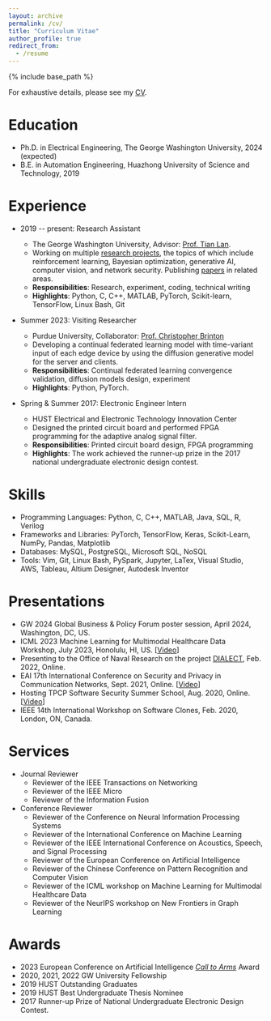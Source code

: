 ```yaml
---
layout: archive
permalink: /cv/
title: "Curriculum Vitae"
author_profile: true
redirect_from:
  - /resume
---
```


{% include base_path %}

For exhaustive details, please see my [CV](http://ysmei97.github.io/files/cv.pdf).

Education
======
* Ph.D. in Electrical Engineering, The George Washington University, 2024 (expected)
* B.E. in Automation Engineering, Huazhong University of Science and Technology, 2019

Experience
======
<!---
  * **Topic 1**: Bayesian optimization (BO)
    * Develop a novel gradient-aware BO algorithm to locate local optima in multimodal functions and a BO model for doubly stochastic point process for spatio-temporal data.
    * *Responsibilities*: Theoretical derivation, time series analysis, experiment
    * *Highlights*: Python, MATLAB, Scikit-Learn, Numpy, Pandas, BoTorch
  * **Topic 2**: Multi-Agent Reinforcement Learning (MARL)
    * Led multiple projects related to MARL, such as MAC-PO (finding an optimized prioritization scheme in MARL) and AccMER (developing a data-reuse strategy to accelerate MARL).
    * *Responsibilities*: MARL theoretical problem formulation, experiment
    * *Highlights*: Python, PyTorch, Cython
  * **Topic 3**: Multi-modal medical image processing
    * Develop a multi-modal brain tumor MRI image segmentation model via data fusion and attention with extracted novel common information microstructures among different modalities.
    * *Responsibilities*: Information theatrical analysis, medical image analysis, model design, experiment
    * *Highlights*: Python, PyTorch, Keras, Transformer
  * **Topic 4**: Network security via protocol customization
    * Develop a reliable application-layer moving target defense model via customized communication protocols and dynamic synchronization and management.
    * *Responsibilities*: protocol analysis, moving target design, self-synchronization design, experiment
    * *Highlights*: C, Python, Linux kernel
--->

* 2019 -- present: Research Assistant
  * The George Washington University, Advisor: [Prof. Tian Lan](https://www2.seas.gwu.edu/~tlan/).
  * Working on multiple [research projects](https://ysmei.page/projects/), the topics of which include reinforcement learning, Bayesian optimization, generative AI, computer vision, and network security. Publishing [papers](https://ysmei.page/publications/) in related areas.
  * **Responsibilities**: Research, experiment, coding, technical writing
  * **Highlights**: Python, C, C++, MATLAB, PyTorch, Scikit-learn, TensorFlow, Linux Bash, Git

* Summer 2023: Visiting Researcher
  * Purdue University, Collaborator: [Prof. Christopher Brinton](https://www.cbrinton.net/)
  * Developing a continual federated learning model with time-variant input of each edge device by using the diffusion generative model for the server and clients.
  * **Responsibilities**: Continual federated learning convergence validation, diffusion models design, experiment 
  * **Highlights**: Python, PyTorch.

* Spring & Summer 2017: Electronic Engineer Intern
  * HUST Electrical and Electronic Technology Innovation Center
  * Designed the printed circuit board and performed FPGA programming for the adaptive analog signal filter.
  * **Responsibilities**: Printed circuit board design, FPGA programming
  * **Highlights**: The work achieved the runner-up prize in the 2017 national undergraduate electronic design contest.
  
Skills
======
* Programming Languages: Python, C, C++, MATLAB, Java, SQL, R, Verilog
* Frameworks and Libraries: PyTorch, TensorFlow, Keras, Scikit-Learn, NumPy, Pandas, Matplotlib
* Databases: MySQL, PostgreSQL, Microsoft SQL, NoSQL
* Tools: Vim, Git, Linux Bash, PySpark, Jupyter, LaTex, Visual Studio, AWS, Tableau, Altium Designer, Autodesk Inventor

Presentations
======
* GW 2024 Global Business & Policy Forum poster session, April 2024, Washington, DC, US.
* ICML 2023 Machine Learning for Multimodal Healthcare Data Workshop, July 2023, Honolulu, HI, US. [[Video](https://icml.cc/virtual/2023/workshop/21474#collapse-sl-27920)]
* Presenting to the Office of Naval Research on the project [DIALECT](https://github.com/kailashg26/ONR_Dialect), Feb. 2022, Online.
* EAI 17th International Conference on Security and Privacy in Communication Networks, Sept. 2021, Online. [[Video](https://www.youtube.com/watch?v=Q1kpBd9dO6M)]
* Hosting TPCP Software Security Summer School, Aug. 2020, Online. [[Video](https://www.cerias.purdue.edu/assets/downloads/ssss20/videos/day05_02.mp4)]
* IEEE 14th International Workshop on Software Clones, Feb. 2020, London, ON, Canada.

Services
======
* Journal Reviewer
  * Reviewer of the IEEE Transactions on Networking
  * Reviewer of the IEEE Micro
  * Reviewer of the Information Fusion
* Conference Reviewer
  * Reviewer of the Conference on Neural Information Processing Systems
  * Reviewer of the International Conference on Machine Learning
  * Reviewer of the IEEE International Conference on Acoustics, Speech, and Signal Processing
  * Reviewer of the European Conference on Artificial Intelligence
  * Reviewer of the Chinese Conference on Pattern Recognition and Computer Vision
  * Reviewer of the ICML workshop on Machine Learning for Multimodal Healthcare Data
  * Reviewer of the NeurIPS workshop on New Frontiers in Graph Learning

Awards
======
* 2023 European Conference on Artificial Intelligence [*Call to Arms*](https://ecai2023.eu/pca) Award
* 2020, 2021, 2022 GW University Fellowship
* 2019 HUST Outstanding Graduates
* 2019 HUST Best Undergraduate Thesis Nominee
* 2017 Runner-up Prize of National Undergraduate Electronic Design Contest.
